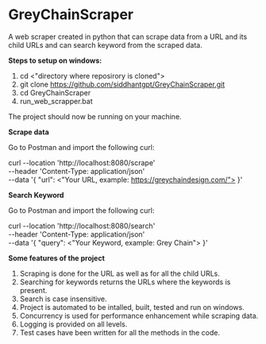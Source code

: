 # GreyChainScraper
A web scraper created in python that can scrape data from a URL and its child URLs and can search keyword from the scraped data.

**Steps to setup on windows:**
1. cd <"directory where reposirory is cloned">
2. git clone https://github.com/siddhantgpt/GreyChainScraper.git
3. cd GreyChainScraper
4. run_web_scrapper.bat

The project should now be running on your machine.



**Scrape data**

Go to Postman and import the following curl:

curl --location 'http://localhost:8080/scrape' \
--header 'Content-Type: application/json' \
--data '{
    "url": <"Your URL, example: https://greychaindesign.com/">
}'



**Search Keyword**

Go to Postman and import the following curl:

curl --location 'http://localhost:8080/search' \
--header 'Content-Type: application/json' \
--data '{
    "query": <"Your Keyword, example: Grey Chain">
}'


**Some features of the project**

1. Scraping is done for the URL as well as for all the child URLs.
2. Searching for keywords returns the URLs where the keywords is present.
3. Search is case insensitive.
4. Project is automated to be intalled, built, tested and run on windows.
5. Concurrency is used for performance enhancement while scraping data.
6. Logging is provided on all levels.
7. Test cases have been written for all the methods in the code.


